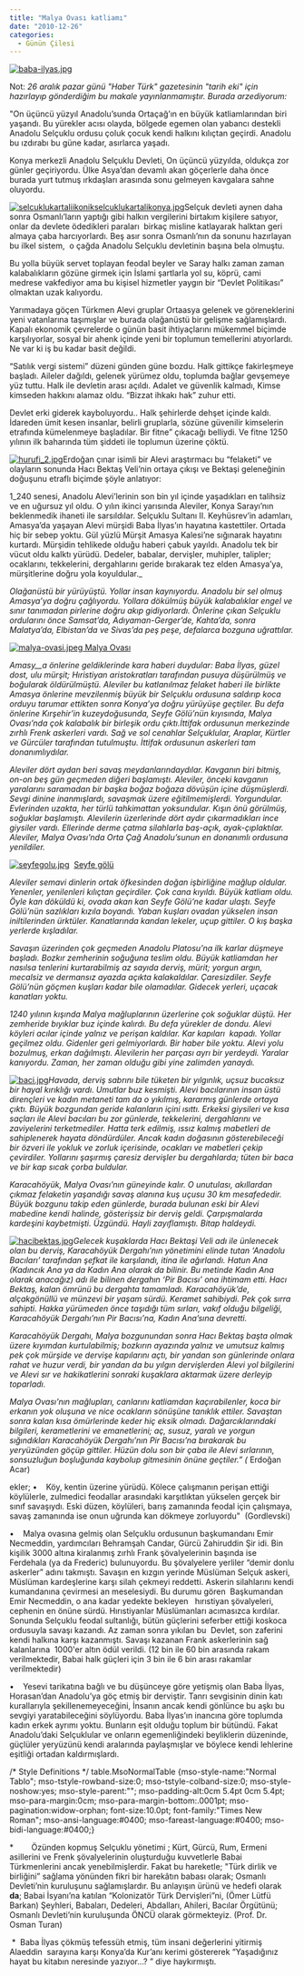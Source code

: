 ```yaml
---
title: "Malya Ovası katliamı"
date: "2010-12-26"
categories: 
  - Günün Çilesi
---
```


[![baba-ilyas.jpg](../uploads/2010/12/baba-ilyas.jpg)](../uploads/2010/12/baba-ilyas.jpg "baba-ilyas.jpg")

Not: _26 aralık pazar günü "Haber Türk" gazetesinin "tarih eki" için hazırlayıp gönderdiğim bu makale yayınlanmamıştır. Burada arzediyorum:_

"On üçüncü yüzyıl Anadolu’sunda Ortaçağ’ın en büyük katliamlarından biri yaşandı. Bu yürekler acısı olayda, bölgede egemen olan yabancı destekli Anadolu Selçuklu ordusu çoluk çocuk kendi halkını kılıçtan geçirdi. Anadolu bu ızdırabı bu güne kadar, asırlarca yaşadı.

Konya merkezli Anadolu Selçuklu Devleti, On üçüncü yüzyılda, oldukça zor günler geçiriyordu. Ülke Asya’dan devamlı akan göçerlerle daha önce burada yurt tutmuş ırkdaşları arasında sonu gelmeyen kavgalara sahne oluyordu.

[![selcuklukartaliikonikselcuklukartalikonya.jpg](../uploads/2010/12/selcuklukartaliikonikselcuklukartalikonya.jpg)](../uploads/2010/12/selcuklukartaliikonikselcuklukartalikonya.jpg "selcuklukartaliikonikselcuklukartalikonya.jpg")Selçuk devleti aynen daha sonra Osmanlı’ların yaptığı gibi halkın vergilerini birtakım kişilere satıyor, onlar da devlete ödedikleri paraları  birkaç misline katlayarak halktan geri almaya çaba harcıyorlardı. Beş asır sonra Osmanlı’nın da sonunu hazırlayan bu ilkel sistem,  o çağda Anadolu Selçuklu devletinin başına bela olmuştu.

Bu yolla büyük servet toplayan feodal beyler ve Saray halkı zaman zaman kalabalıkların gözüne girmek için İslami şartlarla yol su, köprü, cami medrese vakfediyor ama bu kişisel hizmetler yaygın bir “Devlet Politikası” olmaktan uzak kalıyordu.

Yarımadaya göçen Türkmen Alevi gruplar Ortaasya gelenek ve göreneklerini yeni vatanlarına taşımışlar ve burada olağanüstü bir gelişme sağlamışlardı. Kapalı ekonomik çevrelerde o günün basit ihtiyaçlarını mükemmel biçimde karşılıyorlar, sosyal bir ahenk içinde yeni bir toplumun temellerini atıyorlardı. Ne var ki iş bu kadar basit değildi.

“Satılık vergi sistemi” düzeni günden güne bozdu. Halk gittikçe fakirleşmeye başladı. Aileler dağıldı, gelenek yürümez oldu, toplumda bağlar gevşemeye yüz tuttu. Halk ile devletin arası açıldı. Adalet ve güvenlik kalmadı, Kimse kimseden hakkını alamaz oldu. “Bizzat ihkakı hak” zuhur etti.

Devlet erki giderek kayboluyordu.. Halk şehirlerde dehşet içinde kaldı.  İdareden ümit kesen insanlar, belirli gruplarla, sözüne güvenilir kimselerin etrafında kümelenmeye başladılar. Bir fitne” çıkacağı belliydi. Ve fitne 1250 yılının ilk baharında tüm şiddeti ile toplumun üzerine çöktü.

[![hurufi_2.jpg](../uploads/2010/12/hurufi_2.jpg)](../uploads/2010/12/hurufi_2.jpg "hurufi_2.jpg")Erdoğan çınar isimli bir Alevi araştırmacı bu “felaketi” ve olayların sonunda Hacı Bektaş Veli’nin ortaya çıkışı ve Bektaşi geleneğinin doğuşunu etraflı biçimde şöyle anlatıyor:

1_240 senesi, Anadolu Alevi’lerinin son bin yıl içinde yaşadıkları en talihsiz ve en uğursuz yıl oldu. O yılın ikinci yarısında Aleviler, Konya Sarayı’nın beklenmedik ihaneti ile sarsıldılar. Selçuklu Sultanı II. Keyhüsrev’in adamları, Amasya’da yaşayan Alevi mürşidi Baba İlyas’ın hayatına kastettiler. Ortada hiç bir sebep yoktu. Gül yüzlü Mürşit Amasya Kalesi’ne sığınarak hayatını kurtardı. Mürşidin tehlikede olduğu haberi çabuk yayıldı. Anadolu tek bir vücut oldu kalktı yürüdü. Dedeler, babalar, dervişler, muhipler, talipler; ocaklarını, tekkelerini, dergahlarını geride bırakarak tez elden Amasya’ya, mürşitlerine doğru yola koyuldular._

_Olağanüstü bir yürüyüştü. Yollar insan kaynıyordu. Anadolu bir sel olmuş Amasya’ya doğru çağlıyordu. Yollara dökülmüş büyük kalabalıklar engel ve sınır tanımadan pirlerine doğru akıp gidiyorlardı. Önlerine çıkan Selçuklu ordularını önce Samsat’da, Adıyaman-Gerger’de, Kahta’da, sonra Malatya’da, Elbistan’da ve Sivas’da peş peşe, defalarca bozguna uğrattılar._

 [![malya-ovasi.jpeg](../uploads/2010/12/malya-ovasi.jpeg) Malya Ovası](../uploads/2010/12/malya-ovasi.jpeg "malya-ovasi.jpeg")

_Amasy__a önlerine geldiklerinde kara haberi duydular: Baba İlyas, güzel dost, ulu mürşit; Hıristiyan aristokratları tarafından pusuya düşürülmüş ve boğularak öldürülmüştü. Aleviler bu katlanılmaz felaket haberi ile birlikte Amasya önlerine mevzilenmiş büyük bir Selçuklu ordusuna saldırıp koca orduyu tarumar ettikten sonra Konya’ya doğru yürüyüşe geçtiler. Bu defa önlerine Kırşehir’in kuzeydoğusunda, Seyfe Gölü’nün kıyısında, Malya Ovası’nda çok kalabalık bir birleşik ordu çıktı.İttifak ordusunun merkezinde zırhlı Frenk askerleri vardı. Sağ ve sol cenahlar Selçuklular, Araplar, Kürtler ve Gürcüler tarafından tutulmuştu. İttifak ordusunun askerleri tam donanımlıydılar._

_Aleviler dört aydan beri savaş meydanlarındaydılar. Kavganın biri bitmiş, on-on beş gün geçmeden diğeri başlamıştı. Aleviler, önceki kavganın yaralarını saramadan bir başka boğaz boğaza dövüşün içine düşmüşlerdi. Sevgi dinine inanmışlardı, savaşmak üzere eğitilmemişlerdi. Yorgundular. Evlerinden uzakta, her türlü tahkimattan yoksundular. Kışın önü görülmüş, soğuklar başlamıştı. Alevilerin üzerlerinde dört aydır çıkarmadıkları ince giysiler vardı. Ellerinde derme çatma silahlarla baş-açık, ayak-çıplaktılar. Aleviler, Malya Ovası’nda Orta Çağ Anadolu’sunun en donanımlı ordusuna yenildiler._

[![seyfegolu.jpg](../uploads/2010/12/seyfegolu.jpg)](../uploads/2010/12/seyfegolu.jpg "seyfegolu.jpg") [](../uploads/2010/12/seyfegolu.jpg "seyfegolu.jpg") [](../uploads/2010/12/seyfegolu.jpg "seyfegolu.jpg")[Seyfe gölü](../uploads/2010/12/seyfegolu.jpg "seyfegolu.jpg")

_Aleviler semavi dinlerin ortak öfkesinden doğan işbirliğine mağlup oldular. Yenenler, yenilenleri kılıçtan geçirdiler. Çok cana kıyıldı. Büyük katliam oldu. Öyle kan döküldü ki, ovada akan kan Seyfe_ _Gölü’ne kadar ulaştı. Seyfe Gölü’nün sazlıkları kızıla boyandı. Yaban kuşları ovadan yükselen insan iniltilerinden ürktüler. Kanatlarında kandan lekeler, uçup gittiler. O kış başka yerlerde kışladılar._

_Savaşın üzerinden çok geçmeden Anadolu Platosu’na ilk karlar düşmeye başladı. Bozkır zemherinin soğuğuna teslim oldu. Büyük katliamdan her nasılsa tenlerini kurtarabilmiş az sayıda derviş, mürit; yorgun argın, mecalsiz ve dermansız ayazda açıkta kalakaldılar. Çaresizdiler. Seyfe Gölü’nün göçmen kuşları kadar bile olamadılar. Gidecek yerleri, uçacak kanatları yoktu._

_1240 yılının kışında Malya mağluplarının üzerlerine çok soğuklar düştü. Her zemheride bıyıklar buz içinde kalırdı. Bu defa yürekler de dondu. Alevi köyleri acılar içinde yalnız ve perişan kaldılar. Kar kapıları  kapadı. Yollar geçilmez oldu. Gidenler geri gelmiyorlardı. Bir haber bile yoktu. Alevi yolu bozulmuş, erkan dağılmıştı. Alevilerin her parçası ayrı bir yerdeydi. Yaralar kanıyordu. Zaman, her zaman olduğu gibi yine zalimden yanaydı._

[![baci.jpg](../uploads/2010/12/baci.jpg)](../uploads/2010/12/baci.jpg "baci.jpg")_Havada, derviş sabrını bile tüketen bir yılgınlık, uçsuz bucaksız bir hayal kırıklığı vardı. Umutlar buz kesmişti. Alevi bacılarının insan üstü dirençleri ve kadın metaneti tam da o yıkılmış, kararmış günlerde ortaya çıktı. Büyük bozgundan geride kalanların içini ısıttı. Erkeksi giysileri ve kısa saçları ile Alevi bacıları bu zor günlerde, tekkelerini, dergahlarını ve zaviyelerini terketmediler. Hatta terk edilmiş, ıssız kalmış mabetleri de sahiplenerek hayata döndürdüler. Ancak kadın doğasının gösterebileceği bir özveri ile yokluk ve zorluk içerisinde, ocakları ve mabetleri çekip çevirdiler. Yollarını şaşırmış çaresiz dervişler bu dergahlarda; tüten bir baca ve bir kap sıcak çorba buldular._

_Karacahöyük, Malya Ovası’nın güneyinde kalır. O unutulası, akıllardan çıkmaz felaketin yaşandığı savaş alanına kuş uçusu 30 km mesafededir. Büyük bozgunu takip eden günlerde, burada bulunan eski bir Alevi mabedine kendi halinde, gösterişsiz bir derviş geldi. Çarpışmalarda kardeşini kaybetmişti. Üzgündü. Hayli zayıflamıştı. Bitap haldeydi._

[![hacibektas.jpg](../uploads/2010/12/hacibektas.jpg)](../uploads/2010/12/hacibektas.jpg "hacibektas.jpg")_Gelecek kuşaklarda Hacı Bektaşi Veli adı ile ünlenecek olan bu derviş, Karacahöyük Dergahı’nın yönetimini elinde tutan ‘Anadolu Bacıları’ tarafından şefkat ile karşılandı, itina ile ağırlandı. Hatun Ana (Kadıncık Ana ya da Kadın Ana olarak da bilinir. Bu metinde Kadın Ana  olarak anacağız) adı ile bilinen dergahın ‘Pir Bacısı’ ona ihtimam etti. Hacı Bektaş, kalan ömrünü bu dergahta tamamladı. Karacahöyük’de, alçakgönüllü ve münzevi bir yaşam sürdü. Keramet sahibiydi. Pek çok sırra sahipti. Hakka yürümeden önce taşıdığı tüm sırları, vakıf olduğu bilgeliği, Karacahöyük Dergahı’nın Pir Bacısı’na, Kadın Ana’sına devretti._

_Karacahöyük Dergahı, Malya bozgunundan sonra Hacı Bektaş başta olmak üzere kıyımdan kurtulabilmiş; bozkırın ayazında yalnız ve umutsuz kalmış pek çok mürşide ve dervişe kapılarını açtı, bir yandan son günlerinde onlara rahat ve huzur verdi, bir yandan da bu yılgın dervişlerden Alevi yol bilgilerini ve Alevi sır ve hakikatlerini sonraki kuşaklara aktarmak üzere derleyip toparladı._

_Malya Ovası’nın mağlupları, canlarını katliamdan kaçırabilenler, koca bir erkanın yok oluşuna ve nice ocakların sönüşüne tanıklık ettiler. Savaştan sonra kalan kısa ömürlerinde keder hiç eksik olmadı. Dağarcıklarındaki bilgileri, kerametlerini ve emanetlerini; aç, susuz, yaralı ve yorgun sığındıkları Karacahöyük Dergahı’nın Pir Bacısı’na bırakarak bu yeryüzünden göçüp gittiler. Hüzün dolu son bir çaba ile Alevi sırlarının, sonsuzluğun boşluğunda kaybolup gitmesinin önüne geçtiler.” (_ Erdoğan Acar)

ekler; •    Köy, kentin üzerine yürüdü. Kölece çalışmanın perişan ettiği köylülerle, zulmedici feodallar arasındaki karşıtlıktan yükselen gerçek bir sınıf savaşıydı. Eski düzen, köylüleri, barış zamanında feodal için çalışmaya, savaş zamanında ise onun uğrunda kan dökmeye zorluyordu"  (Gordlevski)

•    Malya ovasına gelmiş olan Selçuklu ordusunun başkumandanı Emir Necmeddin, yardımcıları Behramşah Candar, Gürcü Zahiruddin Şir idi. Bin kişilik 3000 altına kiralanmış zırhlı Frank şövalyelerinin başında ise Ferdehala (ya da Frederic) bulunuyordu. Bu şövalyelere yerliler “demir donlu askerler” adını takmıştı. Savaşın en kızgın yerinde Müslüman Selçuk askeri, Müslüman kardeşlerine karşı silah çekmeyi reddetti. Askerin silahlarını kendi kumandanına çevirmesi an meselesiydi. Bu durumu gören  Başkumandan Emir Necmeddin, o ana kadar yedekte bekleyen   hırıstiyan şövalyeleri, cephenin en önüne sürdü. Hırıstiyanlar Müslümanları acımasızca kırdılar. Sonunda Selçuklu feodal sultanlığı, bütün güçlerini seferber ettiği koskoca ordusuyla savaşı kazandı. Az zaman sonra yıkılan bu  Devlet, son zaferini kendi halkına karşı kazanmıştı. Savaşı kazanan Frank askerlerinin sağ kalanlarına  1000'er altın ödül verildi. (12 bin ile 60 bin arasında rakam verilmektedir, Babai halk güçleri için 3 bin ile 6 bin arası rakamlar verilmektedir)

•    Yesevi tarikatına bağlı ve bu düşünceye göre yetişmiş olan Baba İlyas, Horasan’dan Anadolu’ya göç etmiş bir derviştir. Tanrı sevgisinin dinin katı kurallarıyla şekillenemeyeceğini, İnsanın ancak kendi gönlünce bu aşkı bu sevgiyi yaratabileceğini söylüyordu. Baba İlyas’ın inancına göre toplumda kadın erkek ayrımı yoktu. Bunların eşit olduğu toplum bir bütündü. Fakat Anadolu’daki Selçuklular ve onların egemenliğindeki beyliklerin düzeninde, güçlüler yeryüzünü kendi aralarında paylaşmışlar ve böylece kendi lehlerine eşitliği ortadan kaldırmışlardı.

/\* Style Definitions \*/ table.MsoNormalTable {mso-style-name:"Normal Tablo"; mso-tstyle-rowband-size:0; mso-tstyle-colband-size:0; mso-style-noshow:yes; mso-style-parent:""; mso-padding-alt:0cm 5.4pt 0cm 5.4pt; mso-para-margin:0cm; mso-para-margin-bottom:.0001pt; mso-pagination:widow-orphan; font-size:10.0pt; font-family:"Times New Roman"; mso-ansi-language:#0400; mso-fareast-language:#0400; mso-bidi-language:#0400;}

\*        Özünden kopmuş Selçuklu yönetimi ; Kürt, Gürcü, Rum, Ermeni asillerini ve Frenk şövalyelerinin oluşturduğu kuvvetlerle Babai Türkmenlerini ancak yenebilmişlerdir. Fakat bu hareketle; "Türk dirlik ve birliğini” sağlama yönünden fikri bir harekâtın babası olarak; Osmanlı Devleti’nin kuruluşunu sağlamışlardır. Bu anlayışın ürünü ve hedefi olarak **da**; Babai İsyanı’na katılan “Kolonizatör Türk Dervişleri”ni, (Ömer Lütfü Barkan) Şeyhleri, Babaları, Dedeleri, Abdalları, Ahileri, Bacılar Örgütünü; Osmanlı Devleti’nin kuruluşunda ÖNCÜ olarak görmekteyiz. (Prof. Dr. Osman Turan)

 \*  Baba İlyas çökmüş tefessüh etmiş, tüm insani değerlerini yitirmiş Alaeddin  sarayına karşı Konya’da Kur’anı kerimi göstererek “Yaşadığınız hayat bu kitabın neresinde yazıyor…? ” diye haykırmıştı.
